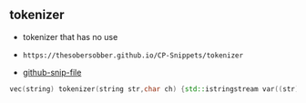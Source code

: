 
## tokenizer

- tokenizer that has no use
- ```
  https://thesobersobber.github.io/CP-Snippets/tokenizer
  ```
- [github-snip-file](https://github.com/theSoberSobber/CP-Snippets/blob/main/snippets.json#L2747)

```cpp
vec(string) tokenizer(string str,char ch) {std::istringstream var((str)); vec(string) v; string t; while(getline((var), t, (ch))) {v.pb(t);} return v;}
```
